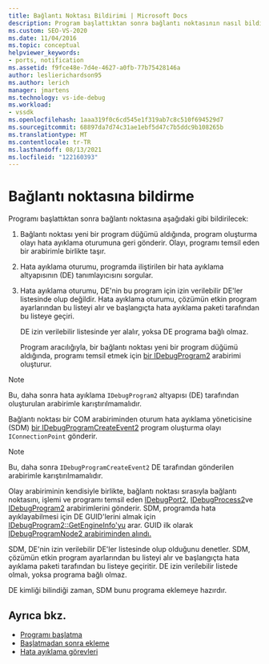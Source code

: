```yaml
---
title: Bağlantı Noktası Bildirimi | Microsoft Docs
description: Program başlattıktan sonra bağlantı noktasının nasıl bildirileceklerini öğrenin. Bu makale ayrıntılı bir açıklama içerir.
ms.custom: SEO-VS-2020
ms.date: 11/04/2016
ms.topic: conceptual
helpviewer_keywords:
- ports, notification
ms.assetid: f9fce48e-7d4e-4627-a0fb-77b75428146a
author: leslierichardson95
ms.author: lerich
manager: jmartens
ms.technology: vs-ide-debug
ms.workload:
- vssdk
ms.openlocfilehash: 1aaa319f0c6cd545e1f319ab7c8c510f694529d7
ms.sourcegitcommit: 68897da7d74c31ae1ebf5d47c7b5ddc9b108265b
ms.translationtype: MT
ms.contentlocale: tr-TR
ms.lasthandoff: 08/13/2021
ms.locfileid: "122160393"
---
```

# <a name="notify-the-port"></a>Bağlantı noktasına bildirme
Programı başlattıktan sonra bağlantı noktasına aşağıdaki gibi bildirilecek:

1. Bağlantı noktası yeni bir program düğümü aldığında, program oluşturma olayı hata ayıklama oturumuna geri gönderir. Olayı, programı temsil eden bir arabirimle birlikte taşır.

2. Hata ayıklama oturumu, programda iliştirilen bir hata ayıklama altyapısının (DE) tanımlayıcısını sorgular.

3. Hata ayıklama oturumu, DE'nin bu program için izin verilebilir DE'ler listesinde olup değildir. Hata ayıklama oturumu, çözümün etkin program ayarlarından bu listeyi alır ve başlangıçta hata ayıklama paketi tarafından bu listeye geçiri.

    DE izin verilebilir listesinde yer alalır, yoksa DE programa bağlı olmaz.

   Program aracılığıyla, bir bağlantı noktası yeni bir program düğümü aldığında, programı temsil etmek için [bir IDebugProgram2](../../extensibility/debugger/reference/idebugprogram2.md) arabirimi oluşturur.

> [!NOTE]
> Bu, daha sonra hata ayıklama `IDebugProgram2` altyapısı (DE) tarafından oluşturulan arabirimle karıştırılmamalıdır.

 Bağlantı noktası bir COM arabiriminden oturum hata ayıklama yöneticisine (SDM) [bir IDebugProgramCreateEvent2](../../extensibility/debugger/reference/idebugprogramcreateevent2.md) program oluşturma olayı `IConnectionPoint` gönderir.

> [!NOTE]
> Bu, daha sonra `IDebugProgramCreateEvent2` DE tarafından gönderilen arabirimle karıştırılmamalıdır.

 Olay arabiriminin kendisiyle birlikte, bağlantı noktası sırasıyla bağlantı noktasını, işlemi ve programı temsil eden [IDebugPort2](../../extensibility/debugger/reference/idebugport2.md), [IDebugProcess2](../../extensibility/debugger/reference/idebugprocess2.md)ve [IDebugProgram2](../../extensibility/debugger/reference/idebugprogram2.md) arabirimlerini gönderir. SDM, programda hata ayıklayabilmesi için DE GUID'lerini almak için [IDebugProgram2::GetEngineInfo'yu](../../extensibility/debugger/reference/idebugprogram2-getengineinfo.md) arar. GUID ilk olarak [IDebugProgramNode2 arabiriminden alındı.](../../extensibility/debugger/reference/idebugprogramnode2.md)

 SDM, DE'nin izin verilebilir DE'ler listesinde olup olduğunu denetler. SDM, çözümün etkin program ayarlarından bu listeyi alır ve başlangıçta hata ayıklama paketi tarafından bu listeye geçiritir. DE izin verilebilir listede olmalı, yoksa programa bağlı olmaz.

 DE kimliği bilindiği zaman, SDM bunu programa eklemeye hazırdır.

## <a name="see-also"></a>Ayrıca bkz.
- [Programı başlatma](../../extensibility/debugger/launching-a-program.md)
- [Başlatmadan sonra ekleme](../../extensibility/debugger/attaching-after-a-launch.md)
- [Hata ayıklama görevleri](../../extensibility/debugger/debugging-tasks.md)
